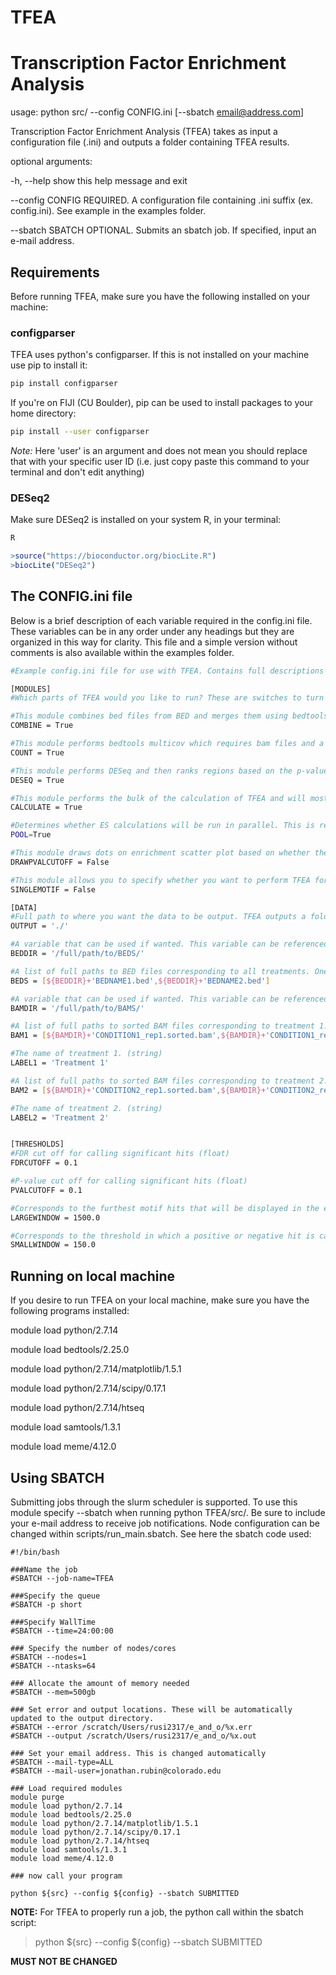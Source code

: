 TFEA
====
# Transcription Factor Enrichment Analysis
  

usage: python src/ --config CONFIG.ini [--sbatch email@address.com]

Transcription Factor Enrichment Analysis (TFEA) takes as input a configuration
file (.ini) and outputs a folder containing TFEA results.

optional arguments:

  -h, --help       show this help message and exit
  
  --config CONFIG  REQUIRED. A configuration file containing .ini suffix (ex.
                   config.ini). See example in the examples folder.
                   
  --sbatch SBATCH  OPTIONAL. Submits an sbatch job. If specified, input an
                   e-mail address.
 
 
## Requirements
Before running TFEA, make sure you have the following installed on your machine:

### configparser
TFEA uses python's configparser. If this is not installed on your machine use pip to install it:

```bash
pip install configparser
```

If you're on FIJI (CU Boulder), pip can be used to install packages to your home directory:

```bash
pip install --user configparser
```
*Note:* Here 'user' is an argument and does not mean you should replace that with your specific user ID (i.e. just copy paste this command to your terminal and don't edit anything)


### DESeq2
Make sure DESeq2 is installed on your system R, in your terminal:
```bash
R
```
```R
>source("https://bioconductor.org/biocLite.R")
>biocLite("DESeq2")
```


## The CONFIG.ini file
Below is a brief description of each variable required in the config.ini file. These variables can be in any order under any headings but they are organized in this way for clarity. This file and a simple version without comments is also available within the examples folder.

```bash
#Example config.ini file for use with TFEA. Contains full descriptions of all variables.

[MODULES]
#Which parts of TFEA would you like to run? These are switches to turn on/off different modules in TFEA

#This module combines bed files from BED and merges them using bedtools. If False, it will assume BEDS[0] contains the bed file of interest (must be a sorted bed file). (boolean)
COMBINE = True

#This module performs bedtools multicov which requires bam files and a bed file. It will count reads for each bam file across all regions in the inputted bed file. (boolean)
COUNT = True

#This module performs DESeq and then ranks regions based on the p-value obtained from DESeq, if you set this to false, TFEA will look for the DESeq file within your specified output directory. (boolean)
DESEQ = True

#This module performs the bulk of the calculation of TFEA and will most likely take the longest. Unless you just want to generate files, this should usually be set to True. (boolean)
CALCULATE = True

#Determines whether ES calculations will be run in parallel. This is recommended to speed up the process.       (boolean)
POOL=True

#This module draws dots on enrichment scatter plot based on whether they are less than the specified p-value cutoff. (boolean)
DRAWPVALCUTOFF = False

#This module allows you to specify whether you want to perform TFEA for all motifs in the specified database or whether you want to do just one motif. If you want to do a single motif, you must specify the exact name of the motif (ex. SINGLEMOTIF = 'HO_SP3_HUMAN.H10MO.B.bed'). (boolean)
SINGLEMOTIF = False

[DATA]
#Full path to where you want the data to be output. TFEA outputs a folder with results. (string)
OUTPUT = './'

#A variable that can be used if wanted. This variable can be referenced later on using ${BEDDIR} (optional string)
BEDDIR = '/full/path/to/BEDS/'

#A list of full paths to BED files corresponding to all treatments. One or multiple BED files can be used but they MUST be within a list. (list of strings)
BEDS = [${BEDDIR}+'BEDNAME1.bed',${BEDDIR}+'BEDNAME2.bed']

#A variable that can be used if wanted. This variable can be referenced later on using ${BAMDIR} (optional string)
BAMDIR = '/full/path/to/BAMS/'

#A list of full paths to sorted BAM files corresponding to treatment 1. (list of strings)
BAM1 = [${BAMDIR}+'CONDITION1_rep1.sorted.bam',${BAMDIR}+'CONDITION1_rep2.sorted.bam']

#The name of treatment 1. (string)
LABEL1 = 'Treatment 1'

#A list of full paths to sorted BAM files corresponding to treatment 2. (list of strings)
BAM2 = [${BAMDIR}+'CONDITION2_rep1.sorted.bam',${BAMDIR}+'CONDITION2_rep2.sorted.bam']

#The name of treatment 2. (string)
LABEL2 = 'Treatment 2'


[THRESHOLDS]
#FDR cut off for calling significant hits (float)
FDRCUTOFF = 0.1

#P-value cut off for calling significant hits (float)
PVALCUTOFF = 0.1

#Corresponds to the furthest motif hits that will be displayed in the enrichment scatter plot. This does not affect results (float)
LARGEWINDOW = 1500.0

#Corresponds to the threshold in which a positive or negative hit is called. Changing this parameter will change your results, only change if you have a good reason to do so. (float)
SMALLWINDOW = 150.0
```

## Running on local machine
If you desire to run TFEA on your local machine, make sure you have the following programs installed:

  module load python/2.7.14
  
  module load bedtools/2.25.0
  
  module load python/2.7.14/matplotlib/1.5.1
  
  module load python/2.7.14/scipy/0.17.1
  
  module load python/2.7.14/htseq
  
  module load samtools/1.3.1
  
  module load meme/4.12.0


## Using SBATCH
Submitting jobs through the slurm scheduler is supported. To use this module specify --sbatch when running python TFEA/src/. Be sure to include your e-mail address to receive job notifications. Node configuration can be changed within scripts/run_main.sbatch. See here the sbatch code used:
```qsub
#!/bin/bash

###Name the job
#SBATCH --job-name=TFEA

###Specify the queue
#SBATCH -p short

###Specify WallTime
#SBATCH --time=24:00:00

### Specify the number of nodes/cores
#SBATCH --nodes=1
#SBATCH --ntasks=64

### Allocate the amount of memory needed
#SBATCH --mem=500gb

### Set error and output locations. These will be automatically updated to the output directory.
#SBATCH --error /scratch/Users/rusi2317/e_and_o/%x.err
#SBATCH --output /scratch/Users/rusi2317/e_and_o/%x.out

### Set your email address. This is changed automatically
#SBATCH --mail-type=ALL
#SBATCH --mail-user=jonathan.rubin@colorado.edu

### Load required modules
module purge
module load python/2.7.14
module load bedtools/2.25.0
module load python/2.7.14/matplotlib/1.5.1
module load python/2.7.14/scipy/0.17.1
module load python/2.7.14/htseq
module load samtools/1.3.1
module load meme/4.12.0

### now call your program

python ${src} --config ${config} --sbatch SUBMITTED
```
**NOTE:** For TFEA to properly run a job, the python call within the sbatch script:
>python ${src} --config ${config} --sbatch SUBMITTED

**MUST NOT BE CHANGED**
